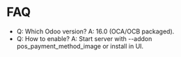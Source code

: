 # FAQ

- Q: Which Odoo version? A: 16.0 (OCA/OCB packaged).
- Q: How to enable? A: Start server with --addon pos_payment_method_image or install in UI.
